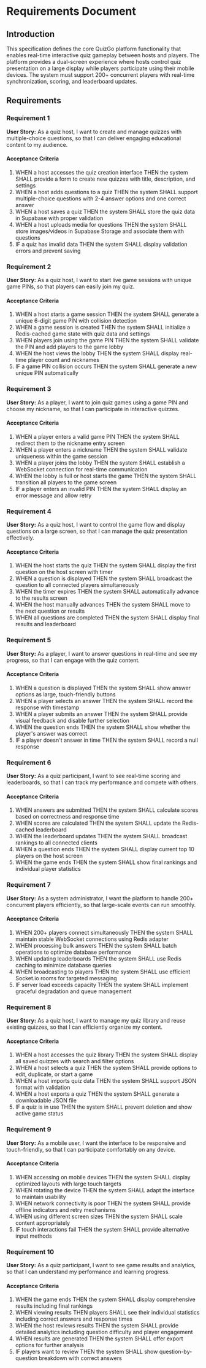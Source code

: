 # Requirements Document

## Introduction

This specification defines the core QuizGo platform functionality that enables real-time interactive quiz gameplay between hosts and players. The platform provides a dual-screen experience where hosts control quiz presentation on a large display while players participate using their mobile devices. The system must support 200+ concurrent players with real-time synchronization, scoring, and leaderboard updates.

## Requirements

### Requirement 1

**User Story:** As a quiz host, I want to create and manage quizzes with multiple-choice questions, so that I can deliver engaging educational content to my audience.

#### Acceptance Criteria

1. WHEN a host accesses the quiz creation interface THEN the system SHALL provide a form to create new quizzes with title, description, and settings
2. WHEN a host adds questions to a quiz THEN the system SHALL support multiple-choice questions with 2-4 answer options and one correct answer
3. WHEN a host saves a quiz THEN the system SHALL store the quiz data in Supabase with proper validation
4. WHEN a host uploads media for questions THEN the system SHALL store images/videos in Supabase Storage and associate them with questions
5. IF a quiz has invalid data THEN the system SHALL display validation errors and prevent saving

### Requirement 2

**User Story:** As a quiz host, I want to start live game sessions with unique game PINs, so that players can easily join my quiz.

#### Acceptance Criteria

1. WHEN a host starts a game session THEN the system SHALL generate a unique 6-digit game PIN with collision detection
2. WHEN a game session is created THEN the system SHALL initialize a Redis-cached game state with quiz data and settings
3. WHEN players join using the game PIN THEN the system SHALL validate the PIN and add players to the game lobby
4. WHEN the host views the lobby THEN the system SHALL display real-time player count and nicknames
5. IF a game PIN collision occurs THEN the system SHALL generate a new unique PIN automatically

### Requirement 3

**User Story:** As a player, I want to join quiz games using a game PIN and choose my nickname, so that I can participate in interactive quizzes.

#### Acceptance Criteria

1. WHEN a player enters a valid game PIN THEN the system SHALL redirect them to the nickname entry screen
2. WHEN a player enters a nickname THEN the system SHALL validate uniqueness within the game session
3. WHEN a player joins the lobby THEN the system SHALL establish a WebSocket connection for real-time communication
4. WHEN the lobby is full or host starts the game THEN the system SHALL transition all players to the game screen
5. IF a player enters an invalid PIN THEN the system SHALL display an error message and allow retry

### Requirement 4

**User Story:** As a quiz host, I want to control the game flow and display questions on a large screen, so that I can manage the quiz presentation effectively.

#### Acceptance Criteria

1. WHEN the host starts the quiz THEN the system SHALL display the first question on the host screen with timer
2. WHEN a question is displayed THEN the system SHALL broadcast the question to all connected players simultaneously
3. WHEN the timer expires THEN the system SHALL automatically advance to the results screen
4. WHEN the host manually advances THEN the system SHALL move to the next question or results
5. WHEN all questions are completed THEN the system SHALL display final results and leaderboard

### Requirement 5

**User Story:** As a player, I want to answer questions in real-time and see my progress, so that I can engage with the quiz content.

#### Acceptance Criteria

1. WHEN a question is displayed THEN the system SHALL show answer options as large, touch-friendly buttons
2. WHEN a player selects an answer THEN the system SHALL record the response with timestamp
3. WHEN a player submits an answer THEN the system SHALL provide visual feedback and disable further selection
4. WHEN the question ends THEN the system SHALL show whether the player's answer was correct
5. IF a player doesn't answer in time THEN the system SHALL record a null response

### Requirement 6

**User Story:** As a quiz participant, I want to see real-time scoring and leaderboards, so that I can track my performance and compete with others.

#### Acceptance Criteria

1. WHEN answers are submitted THEN the system SHALL calculate scores based on correctness and response time
2. WHEN scores are calculated THEN the system SHALL update the Redis-cached leaderboard
3. WHEN the leaderboard updates THEN the system SHALL broadcast rankings to all connected clients
4. WHEN a question ends THEN the system SHALL display current top 10 players on the host screen
5. WHEN the game ends THEN the system SHALL show final rankings and individual player statistics

### Requirement 7

**User Story:** As a system administrator, I want the platform to handle 200+ concurrent players efficiently, so that large-scale events can run smoothly.

#### Acceptance Criteria

1. WHEN 200+ players connect simultaneously THEN the system SHALL maintain stable WebSocket connections using Redis adapter
2. WHEN processing bulk answers THEN the system SHALL batch operations to optimize database performance
3. WHEN updating leaderboards THEN the system SHALL use Redis caching to minimize database queries
4. WHEN broadcasting to players THEN the system SHALL use efficient Socket.io rooms for targeted messaging
5. IF server load exceeds capacity THEN the system SHALL implement graceful degradation and queue management

### Requirement 8

**User Story:** As a quiz host, I want to manage my quiz library and reuse existing quizzes, so that I can efficiently organize my content.

#### Acceptance Criteria

1. WHEN a host accesses the quiz library THEN the system SHALL display all saved quizzes with search and filter options
2. WHEN a host selects a quiz THEN the system SHALL provide options to edit, duplicate, or start a game
3. WHEN a host imports quiz data THEN the system SHALL support JSON format with validation
4. WHEN a host exports a quiz THEN the system SHALL generate a downloadable JSON file
5. IF a quiz is in use THEN the system SHALL prevent deletion and show active game status

### Requirement 9

**User Story:** As a mobile user, I want the interface to be responsive and touch-friendly, so that I can participate comfortably on any device.

#### Acceptance Criteria

1. WHEN accessing on mobile devices THEN the system SHALL display optimized layouts with large touch targets
2. WHEN rotating the device THEN the system SHALL adapt the interface to maintain usability
3. WHEN network connectivity is poor THEN the system SHALL provide offline indicators and retry mechanisms
4. WHEN using different screen sizes THEN the system SHALL scale content appropriately
5. IF touch interactions fail THEN the system SHALL provide alternative input methods

### Requirement 10

**User Story:** As a quiz participant, I want to see game results and analytics, so that I can understand my performance and learning progress.

#### Acceptance Criteria

1. WHEN the game ends THEN the system SHALL display comprehensive results including final rankings
2. WHEN viewing results THEN players SHALL see their individual statistics including correct answers and response times
3. WHEN the host reviews results THEN the system SHALL provide detailed analytics including question difficulty and player engagement
4. WHEN results are generated THEN the system SHALL offer export options for further analysis
5. IF players want to review THEN the system SHALL show question-by-question breakdown with correct answers